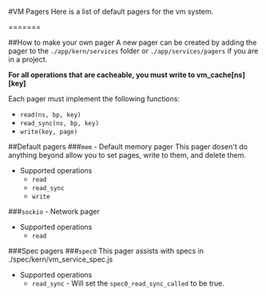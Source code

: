 #VM Pagers
Here is a list of default pagers for the vm system.

=======

##How to make your own pager
A new pager can be created by adding the pager to the `./app/kern/services` folder or `./app/services/pagers` if you are in a project.

**For all operations that are cacheable, you must write to vm_cache[ns][key]**

Each pager must implement the following functions:
  * `read(ns, bp, key)`
  * `read_sync(ns, bp, key)`
  * `write(key, page)`

##Default pagers
###`mem` - Default memory pager
This pager dosen't do anything beyond allow you to set pages, write to them, and delete them.
  * Supported operations
    * `read`
    * `read_sync`
    * `write`

###`sockio` - Network pager
  * Supported operations
    * `read`

###Spec pagers
###`spec0` 
This pager assists with specs in ./spec/kern/vm_service_spec.js
  * Supported operations
    * `read_sync` - Will set the `spec0_read_sync_called` to be true.
